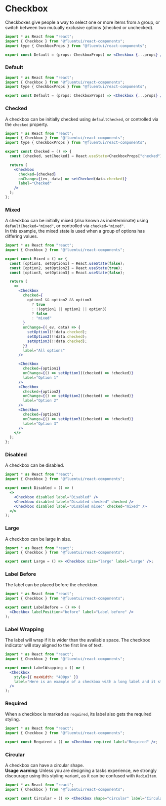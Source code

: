 # Checkbox

Checkboxes give people a way to select one or more items from a group,
or switch between two mutually exclusive options (checked or unchecked).

```jsx
import * as React from "react";
import { Checkbox } from "@fluentui/react-components";
import type { CheckboxProps } from "@fluentui/react-components";

export const Default = (props: CheckboxProps) => <Checkbox {...props} />;
```

### Default

```jsx
import * as React from "react";
import { Checkbox } from "@fluentui/react-components";
import type { CheckboxProps } from "@fluentui/react-components";

export const Default = (props: CheckboxProps) => <Checkbox {...props} />;
```

### Checked

A checkbox can be initially checked using `defaultChecked`, or controlled via the `checked` property.

```jsx
import * as React from "react";
import { Checkbox } from "@fluentui/react-components";
import type { CheckboxProps } from "@fluentui/react-components";

export const Checked = () => {
  const [checked, setChecked] = React.useState<CheckboxProps["checked"]>(true);

  return (
    <Checkbox
      checked={checked}
      onChange={(ev, data) => setChecked(data.checked)}
      label="Checked"
    />
  );
};
```

### Mixed

A checkbox can be initially mixed (also known as indeterminate) using `defaultChecked="mixed"`, or controlled via `checked="mixed"`.  
In this example, the mixed state is used when a group of options has differing values.

```jsx
import * as React from "react";
import { Checkbox } from "@fluentui/react-components";

export const Mixed = () => {
  const [option1, setOption1] = React.useState(false);
  const [option2, setOption2] = React.useState(true);
  const [option3, setOption3] = React.useState(false);

  return (
    <>
      <Checkbox
        checked={
          option1 && option2 && option3
            ? true
            : !(option1 || option2 || option3)
            ? false
            : "mixed"
        }
        onChange={(_ev, data) => {
          setOption1(!!data.checked);
          setOption2(!!data.checked);
          setOption3(!!data.checked);
        }}
        label="All options"
      />

      <Checkbox
        checked={option1}
        onChange={() => setOption1((checked) => !checked)}
        label="Option 1"
      />
      <Checkbox
        checked={option2}
        onChange={() => setOption2((checked) => !checked)}
        label="Option 2"
      />
      <Checkbox
        checked={option3}
        onChange={() => setOption3((checked) => !checked)}
        label="Option 3"
      />
    </>
  );
};
```

### Disabled

A checkbox can be disabled.

```jsx
import * as React from "react";
import { Checkbox } from "@fluentui/react-components";

export const Disabled = () => (
  <>
    <Checkbox disabled label="Disabled" />
    <Checkbox disabled label="Disabled checked" checked />
    <Checkbox disabled label="Disabled mixed" checked="mixed" />
  </>
);
```

### Large

A checkbox can be large in size.

```jsx
import * as React from "react";
import { Checkbox } from "@fluentui/react-components";

export const Large = () => <Checkbox size="large" label="Large" />;
```

### Label Before

The label can be placed before the checkbox.

```jsx
import * as React from "react";
import { Checkbox } from "@fluentui/react-components";

export const LabelBefore = () => (
  <Checkbox labelPosition="before" label="Label before" />
);
```

### Label Wrapping

The label will wrap if it is wider than the available space. The checkbox indicator will stay aligned to the first line of text.

```jsx
import * as React from "react";
import { Checkbox } from "@fluentui/react-components";

export const LabelWrapping = () => (
  <Checkbox
    style={{ maxWidth: "400px" }}
    label="Here is an example of a checkbox with a long label and it starts to wrap to a second line"
  />
);
```

### Required

When a checkbox is marked as `required`, its label also gets the required styling.

```jsx
import * as React from "react";
import { Checkbox } from "@fluentui/react-components";

export const Required = () => <Checkbox required label="Required" />;
```

### Circular

A checkbox can have a circular shape.  
**Usage warning**: Unless you are designing a tasks experience, we strongly discourage using this styling variant, as it can be confused with `RadioItem`.

```jsx
import * as React from "react";
import { Checkbox } from "@fluentui/react-components";

export const Circular = () => <Checkbox shape="circular" label="Circular" />;
```